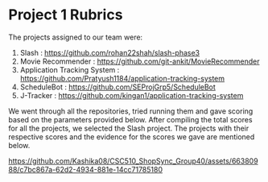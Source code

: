 # Project 1 Rubrics

The projects assigned to our team were:
1. Slash : https://github.com/rohan22shah/slash-phase3 
2. Movie Recommender : https://github.com/git-ankit/MovieRecommender
3. Application Tracking System : https://github.com/Pratyush1184/application-tracking-system
4. ScheduleBot : https://github.com/SEProjGrp5/ScheduleBot
5. J-Tracker : https://github.com/kingan1/application-tracking-system

We went through all the repositories, tried running them and gave scoring based on the parameters provided below. After compiling the total scores for all the projects, we selected the Slash project. The projects with their respective scores and the evidence for the scores we gave are mentioned below.


https://github.com/Kashika08/CSC510_ShopSync_Group40/assets/66380988/c7bc867a-62d2-4934-881e-14cc71785180

